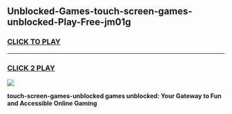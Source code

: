 
## Unblocked-Games-touch-screen-games-unblocked-Play-Free-jm01g
<h3>
<a href="https://premium76.site?title=touch-screen-games-unblocked&ref=18A">CLICK TO PLAY</a></h3>
<hr>

<h3>
<a href="https://premium76.site?title=touch-screen-games-unblocked&ref=18A">CLICK 2 PLAY</a>
  
</h3>

<a href="https://premium76.site?title=touch-screen-games-unblocked&ref=18A"><img src="https://clearcache.store/games.png"></a>


**touch-screen-games-unblocked games unblocked: Your Gateway to Fun and Accessible Online Gaming**
